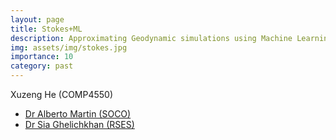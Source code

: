 ```yaml
---
layout: page
title: Stokes+ML
description: Approximating Geodynamic simulations using Machine Learning techniques
img: assets/img/stokes.jpg
importance: 10
category: past
---
```


Xuzeng He (COMP4550)

- [Dr Alberto Martin (SOCO)](https://amartinhuertas.github.io)
- [Dr Sia Ghelichkhan (RSES)](https://earthsciences.anu.edu.au/people/academics/dr-sia-ghelichkhan)




